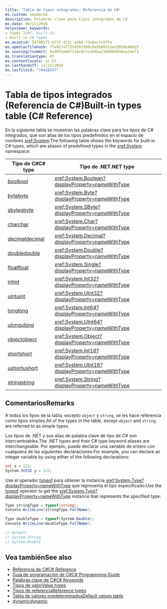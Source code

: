 ```yaml
---
title: 'Tabla de tipos integrados: Referencia de C#'
ms.custom: seodec18
description: Palabras clave para tipos integrados de C#
ms.date: 08/17/2018
helpviewer_keywords:
- types [C#], built-in
- built-in C# types
ms.assetid: 54f901f2-bf2f-472c-ae8d-73e8ecfc57fe
ms.openlocfilehash: 77a927a7735d565390c8a5560312ee36b9e48925
ms.sourcegitcommit: 9a39f2a06f110c9c7ca54ba216900d038aa14ef3
ms.translationtype: HT
ms.contentlocale: es-ES
ms.lasthandoff: 11/23/2019
ms.locfileid: "74428547"
---
```

# <a name="built-in-types-table-c-reference"></a><span data-ttu-id="185c4-103">Tabla de tipos integrados (Referencia de C#)</span><span class="sxs-lookup"><span data-stu-id="185c4-103">Built-in types table (C# Reference)</span></span>

<span data-ttu-id="185c4-104">En la siguiente tabla se muestran las palabras clave para los tipos de C# integrados, que son alias de los tipos predefinidos en el espacio de nombres <xref:System>:</span><span class="sxs-lookup"><span data-stu-id="185c4-104">The following table shows the keywords for built-in C# types, which are aliases of predefined types in the <xref:System> namespace:</span></span>

|<span data-ttu-id="185c4-105">Tipo de C#</span><span class="sxs-lookup"><span data-stu-id="185c4-105">C# type</span></span>|<span data-ttu-id="185c4-106">Tipo de .NET</span><span class="sxs-lookup"><span data-stu-id="185c4-106">.NET type</span></span>|  
|--------------|-------------------------|  
|[<span data-ttu-id="185c4-107">bool</span><span class="sxs-lookup"><span data-stu-id="185c4-107">bool</span></span>](bool.md)|<xref:System.Boolean?displayProperty=nameWithType>|  
|[<span data-ttu-id="185c4-108">byte</span><span class="sxs-lookup"><span data-stu-id="185c4-108">byte</span></span>](../builtin-types/integral-numeric-types.md)|<xref:System.Byte?displayProperty=nameWithType>|  
|[<span data-ttu-id="185c4-109">sbyte</span><span class="sxs-lookup"><span data-stu-id="185c4-109">sbyte</span></span>](../builtin-types/integral-numeric-types.md)|<xref:System.SByte?displayProperty=nameWithType>|  
|[<span data-ttu-id="185c4-110">char</span><span class="sxs-lookup"><span data-stu-id="185c4-110">char</span></span>](../builtin-types/char.md)|<xref:System.Char?displayProperty=nameWithType>|  
|[<span data-ttu-id="185c4-111">decimal</span><span class="sxs-lookup"><span data-stu-id="185c4-111">decimal</span></span>](../builtin-types/floating-point-numeric-types.md)|<xref:System.Decimal?displayProperty=nameWithType>|  
|[<span data-ttu-id="185c4-112">double</span><span class="sxs-lookup"><span data-stu-id="185c4-112">double</span></span>](../builtin-types/floating-point-numeric-types.md)|<xref:System.Double?displayProperty=nameWithType>|  
|[<span data-ttu-id="185c4-113">float</span><span class="sxs-lookup"><span data-stu-id="185c4-113">float</span></span>](../builtin-types/floating-point-numeric-types.md)|<xref:System.Single?displayProperty=nameWithType>|  
|[<span data-ttu-id="185c4-114">int</span><span class="sxs-lookup"><span data-stu-id="185c4-114">int</span></span>](../builtin-types/integral-numeric-types.md)|<xref:System.Int32?displayProperty=nameWithType>|  
|[<span data-ttu-id="185c4-115">uint</span><span class="sxs-lookup"><span data-stu-id="185c4-115">uint</span></span>](../builtin-types/integral-numeric-types.md)|<xref:System.UInt32?displayProperty=nameWithType>|  
|[<span data-ttu-id="185c4-116">long</span><span class="sxs-lookup"><span data-stu-id="185c4-116">long</span></span>](../builtin-types/integral-numeric-types.md)|<xref:System.Int64?displayProperty=nameWithType>|  
|[<span data-ttu-id="185c4-117">ulong</span><span class="sxs-lookup"><span data-stu-id="185c4-117">ulong</span></span>](../builtin-types/integral-numeric-types.md)|<xref:System.UInt64?displayProperty=nameWithType>|  
|[<span data-ttu-id="185c4-118">object</span><span class="sxs-lookup"><span data-stu-id="185c4-118">object</span></span>](../builtin-types/reference-types.md)|<xref:System.Object?displayProperty=nameWithType>|  
|[<span data-ttu-id="185c4-119">short</span><span class="sxs-lookup"><span data-stu-id="185c4-119">short</span></span>](../builtin-types/integral-numeric-types.md)|<xref:System.Int16?displayProperty=nameWithType>|  
|[<span data-ttu-id="185c4-120">ushort</span><span class="sxs-lookup"><span data-stu-id="185c4-120">ushort</span></span>](../builtin-types/integral-numeric-types.md)|<xref:System.UInt16?displayProperty=nameWithType>|  
|[<span data-ttu-id="185c4-121">string</span><span class="sxs-lookup"><span data-stu-id="185c4-121">string</span></span>](../builtin-types/reference-types.md)|<xref:System.String?displayProperty=nameWithType>|  
  
## <a name="remarks"></a><span data-ttu-id="185c4-122">Comentarios</span><span class="sxs-lookup"><span data-stu-id="185c4-122">Remarks</span></span>

<span data-ttu-id="185c4-123">A todos los tipos de la tabla, excepto `object` y `string`, se les hace referencia como tipos simples.</span><span class="sxs-lookup"><span data-stu-id="185c4-123">All of the types in the table, except `object` and `string`, are referred to as simple types.</span></span>

<span data-ttu-id="185c4-124">Los tipos de .NET y sus alias de palabra clave de tipo de C# son intercambiables.</span><span class="sxs-lookup"><span data-stu-id="185c4-124">The .NET types and their C# type keyword aliases are interchangeable.</span></span> <span data-ttu-id="185c4-125">Por ejemplo, puede declarar una variable de entero con cualquiera de las siguientes declaraciones:</span><span class="sxs-lookup"><span data-stu-id="185c4-125">For example, you can declare an integer variable by using either of the following declarations:</span></span>

```csharp
int x = 123;
System.Int32 y = 123;
```

<span data-ttu-id="185c4-126">Use el operador [typeof](../operators/type-testing-and-cast.md#typeof-operator) para obtener la instancia <xref:System.Type?displayProperty=nameWithType> que representa el tipo especificado:</span><span class="sxs-lookup"><span data-stu-id="185c4-126">Use the [typeof](../operators/type-testing-and-cast.md#typeof-operator) operator to get the <xref:System.Type?displayProperty=nameWithType> instance that represents the specified type:</span></span>

```csharp
Type stringType = typeof(string);
Console.WriteLine(stringType.FullName);

Type doubleType = typeof(System.Double);
Console.WriteLine(doubleType.FullName);

// Output:
// System.String
// System.Double
```

## <a name="see-also"></a><span data-ttu-id="185c4-127">Vea también</span><span class="sxs-lookup"><span data-stu-id="185c4-127">See also</span></span>

- [<span data-ttu-id="185c4-128">Referencia de C#</span><span class="sxs-lookup"><span data-stu-id="185c4-128">C# Reference</span></span>](../index.md)
- [<span data-ttu-id="185c4-129">Guía de programación de C#</span><span class="sxs-lookup"><span data-stu-id="185c4-129">C# Programming Guide</span></span>](../../programming-guide/index.md)
- [<span data-ttu-id="185c4-130">Palabras clave de C#</span><span class="sxs-lookup"><span data-stu-id="185c4-130">C# Keywords</span></span>](index.md)
- [<span data-ttu-id="185c4-131">Tipos de valor</span><span class="sxs-lookup"><span data-stu-id="185c4-131">Value types</span></span>](value-types.md)
- [<span data-ttu-id="185c4-132">Tipos de referencia</span><span class="sxs-lookup"><span data-stu-id="185c4-132">Reference types</span></span>](reference-types.md)
- [<span data-ttu-id="185c4-133">Tabla de valores predeterminados</span><span class="sxs-lookup"><span data-stu-id="185c4-133">Default values table</span></span>](default-values-table.md)
- [<span data-ttu-id="185c4-134">dynamic</span><span class="sxs-lookup"><span data-stu-id="185c4-134">dynamic</span></span>](../builtin-types/reference-types.md)
